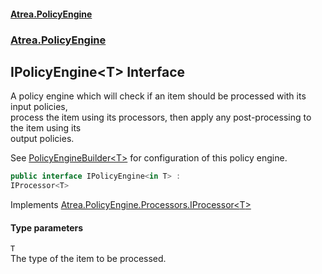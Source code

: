 #### [Atrea.PolicyEngine](./index.md 'index')
### [Atrea.PolicyEngine](./Atrea-PolicyEngine.md 'Atrea.PolicyEngine')
## IPolicyEngine&lt;T&gt; Interface
A policy engine which will check if an item should be processed with its input policies,  
process the item using its processors, then apply any post-processing to the item using its  
output policies.  

See [PolicyEngineBuilder&lt;T&gt;](./Atrea-PolicyEngine-Builders-PolicyEngineBuilder-T-.md 'Atrea.PolicyEngine.Builders.PolicyEngineBuilder&lt;T&gt;') for configuration of this policy engine.  
```csharp
public interface IPolicyEngine<in T> :
IProcessor<T>
```
Implements [Atrea.PolicyEngine.Processors.IProcessor&lt;](./Atrea-PolicyEngine-Processors-IProcessor-T-.md 'Atrea.PolicyEngine.Processors.IProcessor&lt;T&gt;')[T](#Atrea-PolicyEngine-IPolicyEngine-T--T 'Atrea.PolicyEngine.IPolicyEngine&lt;T&gt;.T')[&gt;](./Atrea-PolicyEngine-Processors-IProcessor-T-.md 'Atrea.PolicyEngine.Processors.IProcessor&lt;T&gt;')  
#### Type parameters
<a name='Atrea-PolicyEngine-IPolicyEngine-T--T'></a>
`T`  
The type of the item to be processed.  
  
